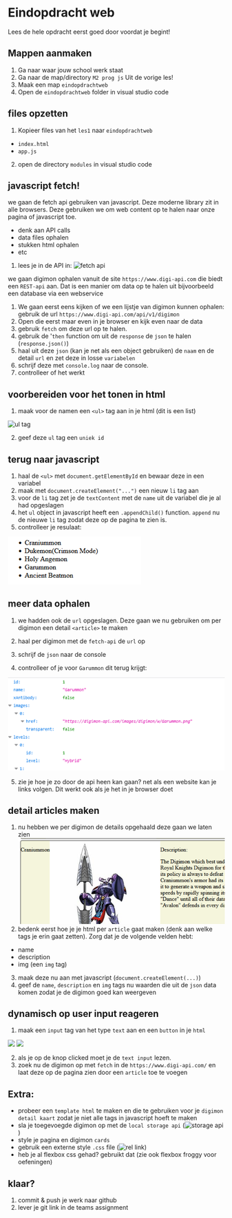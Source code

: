 # Eindopdracht web

Lees de hele opdracht eerst goed door voordat je begint!

## Mappen aanmaken

1. Ga naar waar jouw school werk staat
2. Ga naar de map/directory `M2 prog js`
Uit de vorige les!
3. Maak een map `eindopdrachtweb`
4. Open de `eindopdrachtweb` folder in visual studio code


## files opzetten

1. Kopieer files van het `les1` naar 
 `eindopdrachtweb`

 * `index.html`
 * `app.js`

2. open de directory `modules` in visual studio code

## javascript fetch! 

we gaan de fetch api gebruiken van javascript. Deze moderne library zit in alle browsers. 
Deze gebruiken we om web content op te halen naar onze pagina of javascript toe.

* denk aan API calls
* data files ophalen
* stukken html ophalen
* etc

1. lees je in de API in:
![fetch api](https://developer.mozilla.org/en-US/docs/Web/API/Fetch_API)


we gaan digimon ophalen vanuit de site `https://www.digi-api.com` die biedt een `REST-api` aan. Dat is een manier om data op te halen uit bijvoorbeeld een database via een webservice

1. We gaan eerst eens kijken of we een lijstje van digimon kunnen ophalen: gebruik de  url `https://www.digi-api.com/api/v1/digimon`
2. Open die eerst maar even in je browser en kijk even naar de data
3. gebruik `fetch` om deze url op te halen. 
4. gebruik de '`then` function om uit de `response` de `json` te halen (`response.json()`)
5. haal uit deze `json` (kan je net als een object gebruiken) de `naam` en de detail `url` en zet deze in losse `variabelen`
6. schrijf deze met `console.log` naar de console.
7. controlleer of het werkt

## voorbereiden voor het tonen in html

1. maak voor de namen een `<ul>` tag aan in je html (dit is een list)

![ul tag](https://www.w3schools.com/tags/tag_ul.asp)

2. geef deze `ul` tag een `uniek id`

## terug naar javascript

1. haal de `<ul>` met `document.getElementById` en bewaar deze in een variabel
2. maak met `document.createElement("...")` een nieuw `li` tag aan
3. voor de `li` tag zet je de `textContent` met de `name` uit de variabel die je al had opgeslagen 
4. het `ul` object in javascript heeft een `.appendChild()` function. `append` nu de nieuwe `li` tag zodat deze op de pagina te zien is.
5. controlleer je resulaat:

![](img/eindweb/ulresult.PNG)

## meer data ophalen

1. we hadden ook de `url` opgeslagen. Deze gaan we nu gebruiken om per digimon een detail `<article>` te maken
2. haal per digimon met de `fetch-api` de `url` op

3. schrijf de `json` naar de console
4. controlleer of je voor `Garummon` dit terug krijgt:

![](img/eindweb/per.PNG)

5. zie je hoe je zo door de api heen kan gaan? net als een website kan je links volgen. Dit werkt ook als je het in je browser doet


## detail articles maken

1. nu hebben we per digimon de details opgehaald deze gaan we laten zien
![](img/eindweb/description.PNG)
2. bedenk eerst hoe je je html per `article` gaat maken (denk aan welke tags je erin gaat zetten). Zorg dat je de volgende velden hebt:
* name
* description
* img (een `img` tag)

3. maak deze nu aan met javascript (`document.createElement(...)`)
4. geef de `name`, `description` en `img` tags nu waarden die uit de `json` data komen zodat je de digimon goed kan weergeven

## dynamisch op user input reageren

1. maak een `input` tag van het type `text` aan en een `button` in je `html`

![](https://www.w3schools.com/tags/att_input_type_text.asp)
![](https://www.w3schools.com/tags/tag_button.asp)

2. als je op de knop clicked moet je de `text input` lezen.
3. zoek nu de digimon op met `fetch` in de `https://www.digi-api.com/` en laat deze op de pagina zien door een `article` toe te voegen

## Extra:

* probeer een `template html` te maken en die te gebruiken voor je `digimon detail kaart` zodat je niet alle tags in javascript hoeft te maken
* sla je toegevoegde digimon op met de `local storage api` (![storage api](https://developer.mozilla.org/en-US/docs/Web/API/Window/localStorage))
* style je pagina en digimon `cards`
* gebruik een externe style `.css` file (![rel link](https://www.w3schools.com/tags/att_link_rel.asp))
* heb je al flexbox css gehad? gebruikt dat (zie ook flexbox froggy voor oefeningen)


## klaar?

1. commit & push je werk naar github
2. lever je git link in de teams assignment


